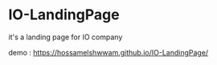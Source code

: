 # IO-LandingPage
it's a landing page for IO company

demo : https://hossamelshwwam.github.io/IO-LandingPage/
